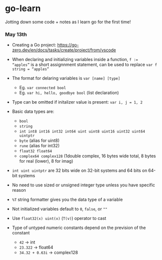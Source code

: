 # go-learn
Jotting down some code + notes as I learn go for the first time!

### May 13th
- Creating a Go project: https://go-zero.dev/en/docs/tasks/create/project/from/vscode
- When declaring and initializing variables inside a function, `f := “apples”` is a short assignnment statement, can be used to replace `var f string = “apples”`
- The format for delaring variables is `var [name] [type]`

    - Eg. `var connected bool`
    - Eg. `var hi, hello, goodbye bool` (list declaration)

- Type can be omitted if initalizer value is present: `var i, j = 1, 2`
- Basic data types are: 

    - `bool`
    - `string`
    - `int int8 int16 int32 int64 uint uint8 uint16 uint32 uint64 uintptr`
    - `byte` (alias for uint8)
    - `rune` (alias for int32)
    - `float32 float64`
    - `complex64 complex128` (1double complex, 16 bytes wide total, 8 bytes for real (lower), 8 for imag)

- `int uint uintptr` are 32 bits wide on 32-bit systems and 64 bits on 64-bit systems
- No need to use sized or unsigned integer type unless you have specific reason 
- `%T` string formatter gives you the data type of a variable
- Not initialized variables default to `0`, `false`, or `""`
- Use `float32(x) uint(x)` (`T(v)`) operator to cast 
- Type of untyped numeric constants depend on the prevision of the constant

    - `42` -> int
    - `23.322` -> float64
    - `34.32 + 0.63i` -> complex128




